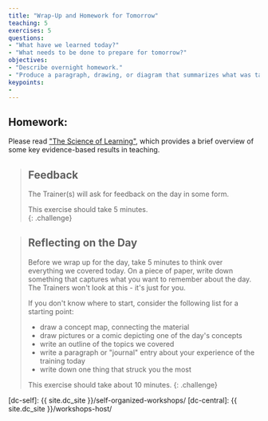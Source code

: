 ```yaml
---
title: "Wrap-Up and Homework for Tomorrow"
teaching: 5
exercises: 5
questions:
- "What have we learned today?"
- "What needs to be done to prepare for tomorrow?"
objectives:
- "Describe overnight homework."
- "Produce a paragraph, drawing, or diagram that summarizes what was taught today."  
keypoints:
-
---
```



## Homework: 

Please read ["The Science of Learning"](https://carpentries.github.io/instructor-training/files/papers/science-of-learning-2015.pdf), which provides a brief overview of some key evidence-based results in teaching.

> ## Feedback
>
> The Trainer(s) will ask for feedback on the day in some form.  
>
> This exercise should take 5 minutes.  
{: .challenge}

> ## Reflecting on the Day
>
> Before we wrap up for the day, take 5 minutes to think over
> everything we covered today.  On a piece of paper, write
> down something that captures what you want to remember about
> the day.  The Trainers won't look at this - it's just for you.  
>
> If you don't know where to start, consider
> the following list for a starting point:
>
> * draw a concept map, connecting the material
> * draw pictures or a comic depicting one of the day's concepts
> * write an outline of the topics we covered
> * write a paragraph or "journal" entry about your
> experience of the training today
> * write down one thing that struck you the most
>
> This exercise should take about 10 minutes.
{: .challenge}

[dc-self]: {{ site.dc_site }}/self-organized-workshops/
[dc-central]: {{ site.dc_site }}/workshops-host/
